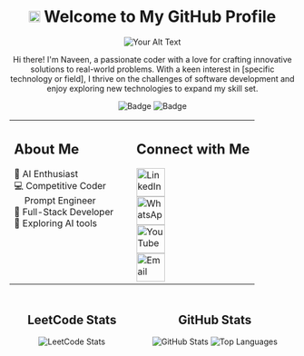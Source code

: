 <!-- Header Section -->
<h1 align="center">
  <img src="https://emojis.slackmojis.com/emojis/images/1588315024/8823/hyperkitty.gif?1588315024" width="20" /> Welcome to My GitHub Profile
</h1>

<!-- Profile Introduction Section -->
<p align="center">
  <img src="https://i.pinimg.com/originals/61/71/81/6171819be4c31993357d758196c75701.gif" alt="Your Alt Text" style="max-width: 400px;">
</p>



<p align="center">
 Hi there! I'm Naveen, a passionate coder with a love for crafting innovative solutions to real-world problems. With a keen interest in [specific technology or field], I thrive on the challenges of software development and enjoy exploring new technologies to expand my skill set.
<p allign="center" 
  



</p>


<!-- Two-Column Layout for About Me and Connect with Me -->
<div align="center">

  
  ![Badge](https://cp-logo.vercel.app/leetcode/NaveenE?logo=true)
  ![Badge](https://cp-logo.vercel.app/codechef/naveen_e?logo=true)
  
  <table style="width: 100%; max-width: 800px; border-collapse: collapse;">
    <tr>
      <!-- Left Column (About Me) -->
      <td style="width: 50%; text-align: left; padding-right: 20px; vertical-align: top;">
        <h2>About Me</h2>
        <ul style="list-style-type: none; padding-left: 0;">
          <li>🤖 AI Enthusiast</li>
          <li>💻 Competitive Coder</li>
          <li><img src="https://emojis.slackmojis.com/emojis/images/1677501454/64366/chat-gpt.png?1677501454" width="14"/> Prompt Engineer</li>
          <li>🚀 Full-Stack Developer</li>
          <li>🔭 Exploring AI tools</li>
        </ul>
      </td>
      <!-- Right Column (Connect with Me) -->
      <td style="width: 50%; text-align: left; vertical-align: top;">
        <h2>Connect with Me</h2>
        <div style="display: flex; flex-direction: column;">
          <a href="https://www.linkedin.com/in/naveen-e/"><img src="https://user-images.githubusercontent.com/74038190/235294012-0a55e343-37ad-4b0f-924f-c8431d9d2483.gif" alt="LinkedIn" width="50" /></a>
          <a href="https://wa.me/+919043881337"><img src="https://user-images.githubusercontent.com/74038190/235294019-40007353-6219-4ec5-b661-b3c35136dd0b.gif" alt="WhatsApp" width="50" /></a>
          <a href="https://www.youtube.com/@Karadiofficial"><img src="https://i.postimg.cc/7CKBTp9f/371907120-YOUTUBE-ICON-TRANSPARENT-1080.gif" alt="YouTube" width="50" /></a>
          <a href="https://discordapp.com/channels/@me/naveene14"><img src="https://i.postimg.cc/Px31hTPV/372108630-DISCORD-LOGO-1080.gif" alt="Email" width="50" /></a>
        </div>
      </td>
    </tr>
  </table>
</div>

<div style="display: flex; justify-content: space-around; margin-top: 20px;">
  <!-- LeetCode Stats -->
  <div align="center">
    <h2>LeetCode Stats</h2>
    <img src="https://leetcard.jacoblin.cool/NaveenE?theme=dark&font=Poppins&ext=contest" alt="LeetCode Stats" style="max-width: 300px;" />
  </div>

  <!-- GitHub Stats -->
  <div align="center">
    <h2>GitHub Stats</h2>
    <img src="https://github-readme-stats.vercel.app/api?username=NaveenE14&show_icons=true&theme=dark&custom_title=NaveenE14's%20GitHub%20Stats" alt="GitHub Stats" style="max-width: 300px;" />
    <img src="https://github-readme-stats.vercel.app/api/top-langs/?username=NaveenE14&theme=dark&hide_border=false&include_all_commits=true&count_private=true&layout=compact" alt="Top Languages" style="max-width: 300px;" />
  </div>
  
</div>
